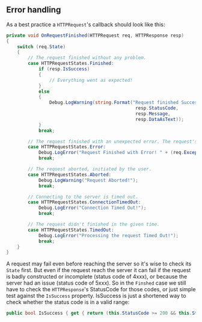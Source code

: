 ## Error handling

As a best practice a `HTTPRequest`'s callback should look like this:

```csharp
private void OnRequestFinished(HTTPRequest req, HTTPResponse resp)
{
    switch (req.State)
    {
        // The request finished without any problem.
        case HTTPRequestStates.Finished:
            if (resp.IsSuccess)
            {
                // Everything went as expected!
            }
            else
            {
                Debug.LogWarning(string.Format("Request finished Successfully, but the server sent an error. Status Code: {0}-{1} Message: {2}",
                                                resp.StatusCode,
                                                resp.Message,
                                                resp.DataAsText));
            }
            break;

        // The request finished with an unexpected error. The request's Exception property may contain more info about the error.
        case HTTPRequestStates.Error:
            Debug.LogError("Request Finished with Error! " + (req.Exception != null ? (req.Exception.Message + "\n" + req.Exception.StackTrace) : "No Exception"));
            break;

        // The request aborted, initiated by the user.
        case HTTPRequestStates.Aborted:
            Debug.LogWarning("Request Aborted!");
            break;

        // Connecting to the server is timed out.
        case HTTPRequestStates.ConnectionTimedOut:
            Debug.LogError("Connection Timed Out!");
            break;

        // The request didn't finished in the given time.
        case HTTPRequestStates.TimedOut:
            Debug.LogError("Processing the request Timed Out!");
            break;
    }
}
```

A request may fail even before reaching the server so it's wise to check its `State` first. 
But even if the request reach the server it can fail if the request is badly constructed or incomplete (status code of 4xxx), or because the server had an issue (status code of 5xxx). So in the `Finshed` case we still have to check the `HTTPResponse`'s StatusCode for those codes, or just simple test against the `IsSuccess` property. IsSuccess is just a shortened way to check whether the status code is in a valid range:
```csharp
public bool IsSuccess { get { return (this.StatusCode >= 200 && this.StatusCode < 300) || this.StatusCode == 304; } }
```
